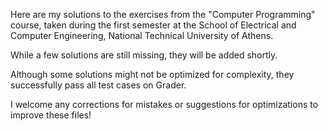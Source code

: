 Here are my solutions to the exercises from the "Computer Programming" course, taken during the first semester at the School of Electrical and Computer Engineering, National Technical University of Athens.

While a few solutions are still missing, they will be added shortly.

Although some solutions might not be optimized for complexity, they successfully pass all test cases on Grader.

I welcome any corrections for mistakes or suggestions for optimizations to improve these files!
